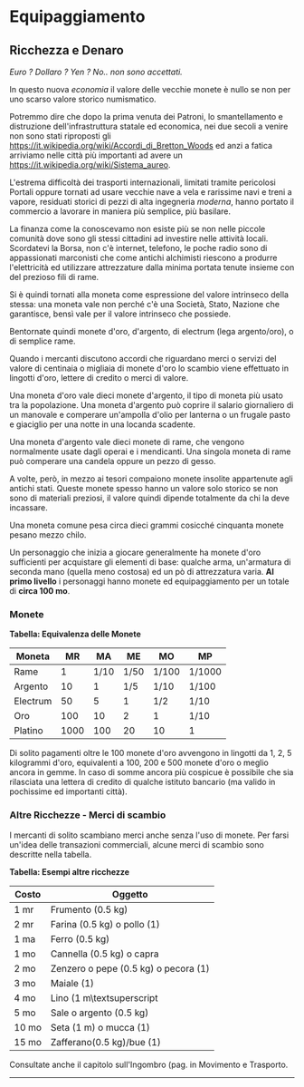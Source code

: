 # Equipaggiamento

## Ricchezza e Denaro

*Euro ? Dollaro ? Yen ? No.. non sono accettati.*

In questo nuova *economia* il valore delle vecchie monete è nullo se non per uno scarso valore storico numismatico.

Potremmo dire che dopo la prima venuta dei Patroni, lo smantellamento e distruzione dell'infrastruttura statale ed economica, nei due secoli a venire non sono stati riproposti gli https://it.wikipedia.org/wiki/Accordi_di_Bretton_Woods ed anzi a fatica arriviamo nelle città più importanti ad avere un https://it.wikipedia.org/wiki/Sistema_aureo.

L'estrema difficoltà dei trasporti internazionali, limitati tramite pericolosi Portali oppure tornati ad usare vecchie nave a vela e rarissime navi e treni a vapore, residuati storici di pezzi di alta ingegneria *moderna*, hanno portato il commercio a lavorare in maniera più semplice, più basilare.

La finanza come la conoscevamo non esiste più se non nelle piccole comunità dove sono gli stessi cittadini ad investire nelle attività locali. Scordatevi la Borsa, non c'è internet, telefono, le poche radio sono di appassionati marconisti che come antichi alchimisti riescono a produrre l'elettricità ed utilizzare attrezzature dalla minima portata tenute insieme con del prezioso fili di rame.

Si è quindi tornati alla moneta come espressione del valore intrinseco della stessa: una moneta vale non perché c'è una Società, Stato, Nazione che garantisce, bensì vale per il valore intrinseco che possiede.

Bentornate quindi monete d'oro, d'argento, di electrum (lega argento/oro), o di semplice rame.

Quando i mercanti discutono accordi che riguardano merci o servizi del valore di centinaia o migliaia di monete d'oro lo scambio viene effettuato in lingotti d'oro, lettere di credito o merci di valore.

Una moneta d'oro vale dieci monete d'argento, il tipo di moneta più usato tra la popolazione. Una moneta d'argento può coprire il salario giornaliero di un manovale e comperare un'ampolla d'olio per lanterna o un frugale pasto e giaciglio per una notte in una locanda scadente.

Una moneta d'argento vale dieci monete di rame, che vengono normalmente usate dagli operai e i mendicanti. Una singola moneta di rame può comperare una candela oppure un pezzo di gesso.

A volte, però, in mezzo ai tesori compaiono monete insolite appartenute agli antichi stati. Queste monete spesso hanno un valore solo storico se non sono di materiali preziosi, il valore quindi dipende totalmente da chi la deve incassare.

Una moneta comune pesa circa dieci grammi cosicché cinquanta monete pesano mezzo chilo.

Un personaggio che inizia a giocare generalmente ha monete d'oro sufficienti per acquistare gli elementi di base: qualche arma, un'armatura di seconda mano (quella meno costosa) ed un pò di attrezzatura varia. **Al primo livello** i personaggi hanno monete ed equipaggiamento per un totale di **circa 100 mo**.

### Monete

**Tabella: Equivalenza delle Monete**

| **Moneta** | **MR** | **MA** | **ME** | **MO** | **MP** |
| --- | --- | --- | --- | --- | --- |
| Rame | 1 | 1/10 | 1/50 | 1/100 | 1/1000 |
| Argento | 10 | 1 | 1/5 | 1/10 | 1/100 |
| Electrum | 50 | 5 | 1 | 1/2 | 1/10 |
| Oro | 100 | 10 | 2 | 1 | 1/10 |
| Platino | 1000 | 100 | 20 | 10 | 1 |

Di solito pagamenti oltre le 100 monete d'oro avvengono in lingotti da 1, 2, 5 kilogrammi d'oro, equivalenti a 100, 200 e 500 monete d'oro o meglio ancora in gemme. In caso di somme ancora più cospicue è possibile che sia rilasciata una lettera di credito di qualche istituto bancario (ma valido in pochissime ed importanti città).

### Altre Ricchezze - Merci di scambio

I mercanti di solito scambiano merci anche senza l'uso di monete.
Per farsi un'idea delle transazioni commerciali, alcune merci di scambio sono descritte nella tabella.

**Tabella: Esempi altre ricchezze**

| **Costo** | **Oggetto** |
|---|---|
| 1 mr | Frumento (0.5 kg) |
| 2 mr | Farina (0.5 kg) o pollo (1) |
| 1 ma | Ferro (0.5 kg) |
| 1 mo | Cannella (0.5 kg) o capra |
| 2 mo | Zenzero o pepe (0.5 kg) o pecora (1) |
| 3 mo | Maiale (1) |
| 4 mo | Lino (1 m\textsuperscript |
| 5 mo | Sale o argento (0.5 kg) |
| 10 mo | Seta (1 m) o mucca (1) |
| 15 mo | Zafferano(0.5 kg)/bue (1) |

Consultate anche il capitolo sull'Ingombro (pag.  in Movimento e Trasporto.

---